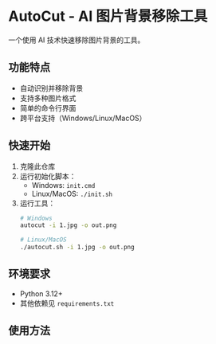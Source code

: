 # AutoCut - AI 图片背景移除工具

一个使用 AI 技术快速移除图片背景的工具。

## 功能特点

- 自动识别并移除背景
- 支持多种图片格式
- 简单的命令行界面
- 跨平台支持（Windows/Linux/MacOS）

## 快速开始

1. 克隆此仓库
2. 运行初始化脚本：
   - Windows: `init.cmd`
   - Linux/MacOS: `./init.sh`
3. 运行工具：
   ```bash
   # Windows
   autocut -i 1.jpg -o out.png
   
   # Linux/MacOS
   ./autocut.sh -i 1.jpg -o out.png
   ```

## 环境要求

- Python 3.12+
- 其他依赖见 `requirements.txt`

## 使用方法
